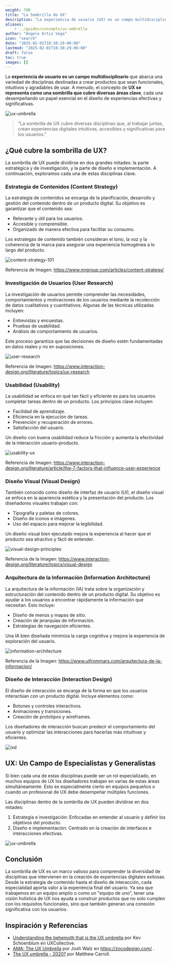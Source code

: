 ```yaml
---
weight: 700
title: "La Sombrilla de UX"
description: "La experiencia de usuario (UX) es un campo multidisciplinario que abarca una variedad de prácticas diseñadas para crear productos que no solo sean útiles, sino también agradables de usar."
aliases:
    - ../guides/concepts/ux-umbrella
author: "Angelo Ortiz Vega"
icon: "search"
date: "2025-02-01T18:38:29-06:00"
lastmod: "2025-02-01T18:38:29-06:00"
draft: false
toc: true
images: []
---
```



La **experiencia de usuario es un campo multidisciplinario** que abarca una variedad de disciplinas destinadas a crear productos que sean funcionales, intuitivos y agradables de usar. A menudo, el concepto de **UX se representa como una sombrilla que cubre diversas áreas clave**, cada una desempeñando un papel esencial en el diseño de experiencias efectivas y significativas.


![ux-umbrella](https://res.cloudinary.com/dek4evg4t/image/upload/v1739655494/ux-arc/ux-umbrella-cover.png)


> "La sombrilla de UX cubre diversas disciplinas que, al trabajar juntas, crean experiencias digitales intuitivas, accesibles y significativas para los usuarios."


## ¿Qué cubre la sombrilla de UX?

La sombrilla de UX puede dividirse en dos grandes mitades: la parte estratégica y de investigación, y la parte de diseño e implementación. A continuación, exploramos cada una de estas disciplinas clave.


### Estrategia de Contenidos (Content Strategy)

La estrategia de contenidos se encarga de la planificación, desarrollo y gestión del contenido dentro de un producto digital. Su objetivo es garantizar que el contenido sea:

- Relevante y útil para los usuarios.
- Accesible y comprensible.
- Organizado de manera efectiva para facilitar su consumo.

Los estrategas de contenido también consideran el tono, la voz y la coherencia de la marca para asegurar una experiencia homogénea a lo largo del producto.

![content-strategy-101](https://media.nngroup.com/media/editor/2022/10/10/content-strategy-101-nng.png)

Referencia de Imagen: https://www.nngroup.com/articles/content-strategy/

### Investigación de Usuarios (User Research)

La investigación de usuarios permite comprender las necesidades, comportamientos y motivaciones de los usuarios mediante la recolección de datos cualitativos y cuantitativos. Algunas de las técnicas utilizadas incluyen:

- Entrevistas y encuestas.
- Pruebas de usabilidad.
- Análisis de comportamiento de usuarios.

Este proceso garantiza que las decisiones de diseño estén fundamentadas en datos reales y no en suposiciones.

![user-research](https://public-images.interaction-design.org/tags/td-what-is-user-research-illustration-02.png)

Referencia de Imagen: https://www.interaction-design.org/literature/topics/ux-research

### Usabilidad (Usability)

La usabilidad se enfoca en qué tan fácil y eficiente es para los usuarios completar tareas dentro de un producto. Los principios clave incluyen:

- Facilidad de aprendizaje.
- Eficiencia en la ejecución de tareas.
- Prevención y recuperación de errores.
- Satisfacción del usuario.

Un diseño con buena usabilidad reduce la fricción y aumenta la efectividad de la interacción usuario-producto.

![usability-ux](https://public-images.interaction-design.org/literature/articles/heros/56e960696b7cf.jpg)

Referencia de Imagen: https://www.interaction-design.org/literature/article/the-7-factors-that-influence-user-experience

### Diseño Visual (Visual Design)

También conocido como diseño de interfaz de usuario (UI), el diseño visual se enfoca en la apariencia estética y la presentación del producto. Los diseñadores visuales trabajan con:

- Tipografía y paletas de colores.
- Diseño de iconos e imágenes.
- Uso del espacio para mejorar la legibilidad.

Un diseño visual bien ejecutado mejora la experiencia al hacer que el producto sea atractivo y fácil de entender.

![visual-design-principles](https://public-images.interaction-design.org/tags/td-visual-design-principles.png)

Referencia de la Imagen: https://www.interaction-design.org/literature/topics/visual-design

### Arquitectura de la Información (Information Architecture)

La arquitectura de la información (IA) trata sobre la organización y estructuración del contenido dentro de un producto digital. Su objetivo es ayudar a los usuarios a encontrar rápidamente la información que necesitan. Esto incluye:

- Diseño de menús y mapas de sitio.
- Creación de jerarquías de información.
- Estrategias de navegación eficientes.

Una IA bien diseñada minimiza la carga cognitiva y mejora la experiencia de exploración del usuario.

![information-architecture](https://www.uifrommars.com/wp-content/uploads/2019/01/arquitectura-informacion-card-sorting-1.jpg)

Referencia de la Imagen: https://www.uifrommars.com/arquitectura-de-la-informacion/

### Diseño de Interacción (Interaction Design)

El diseño de interacción se encarga de la forma en que los usuarios interactúan con un producto digital. Incluye elementos como:

- Botones y controles interactivos.
- Animaciones y transiciones.
- Creación de prototipos y wireframes.

Los diseñadores de interacción buscan predecir el comportamiento del usuario y optimizar las interacciones para hacerlas más intuitivas y eficientes.

![ixd](https://res.cloudinary.com/dek4evg4t/image/upload/v1739656390/ux-arc/1_lUFYKZEhtj9ffrnFfNIVbg.webp)


## UX: Un Campo de Especialistas y Generalistas

Si bien cada una de estas disciplinas puede ser un rol especializado, en muchos equipos de UX los diseñadores trabajan en varias de estas áreas simultáneamente. Esto es especialmente cierto en equipos pequeños o cuando un profesional de UX debe desempeñar múltiples funciones.

Las disciplinas dentro de la sombrilla de UX pueden dividirse en dos mitades:

1. Estrategia e investigación: Enfocadas en entender al usuario y definir los objetivos del producto.
2. Diseño e implementación: Centrado en la creación de interfaces e interacciones efectivas.

![ux-umbrella](https://i0.wp.com/disruptmagazine.com/wp-content/uploads/2020/03/ux-umbrella.png?resize=740%2C694&ssl=)

## Conclusión

La sombrilla de UX es un marco valioso para comprender la diversidad de disciplinas que intervienen en la creación de experiencias digitales exitosas. Desde la estrategia de contenido hasta el diseño de interacción, cada especialidad aporta valor a la experiencia final del usuario. Ya sea que trabajemos en un equipo amplio o como un "equipo de uno", tener una visión holística de UX nos ayuda a construir productos que no solo cumplen con los requisitos funcionales, sino que también generan una conexión significativa con los usuarios.


## Inspiración y Referencias

- [Understanding the behemoth that is the UX umbrella](https://uxdesign.cc/the-behemoth-that-is-the-ux-umbrella-ea972e4066f5) por 
Kev Schoenblum en UXCollective.
- [AMA: The UX Umbrella](https://zocodesign.com/blog/ama-the-ux-umbrella) por Josh Walz en  https://zocodesign.com/ .
- [The UX umbrella - 2020?](https://www.linkedin.com/pulse/ux-umbrella-2020-matthew-carroll/) por Matthew Carroll. 